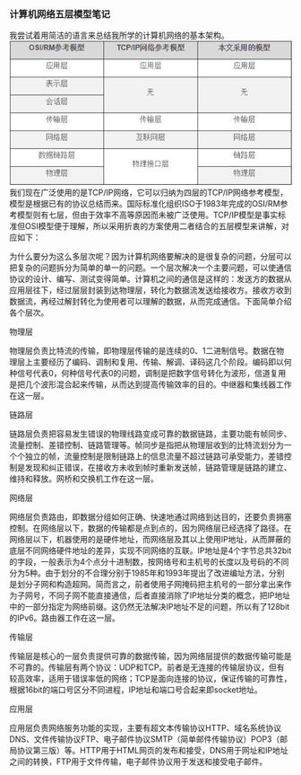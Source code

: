 ### 计算机网络五层模型笔记    
我尝试着用简洁的语言来总结我所学的计算机网络的基本架构。    
![几种分层模型比较](https://github.com/Jingle-seven/demos/blob/master/support/article/img/20180303160057.png)    
我们现在广泛使用的是TCP/IP网络，它可以归纳为四层的TCP/IP网络参考模型，模型是根据已有的协议总结而来。国际标准化组织ISO于1983年完成的OSI/RM参考模型则有七层，但由于效率不高等原因而未被广泛使用。TCP/IP模型是事实标准但OSI模型便于理解，所以采用折衷的方案使用二者结合的五层模型来讲解，对应如下：

为什么要分为这么多层次呢？因为计算机网络要解决的是很复杂的问题，分层可以把复杂的问题拆分为简单的单一的问题。一个层次解决一个主要问题，可以使通信协议的设计、编写、测试变得简单。计算机之间的通信是这样的：发送方的数据从应用层往下，经过层层封装到达物理层，转化为数据流发送给接收方。接收方收到数据流，再经过解封转化为使用者可以理解的数据，从而完成通信。下面简单介绍各个层次。

物理层

物理层负责比特流的传输，即物理层传输的是连续的0、1二进制信号。数据在物理层上主要经历了编码、调制和复用、传输、解调、译码这几个阶段。编码即以何种信号代表0，何种信号代表0的问题，调制是把数字信号转化为波形，信道复用是把几个波形混合起来传输，从而达到提高传输效率的目的。中继器和集线器工作在这一层。

链路层

链路层负责把容易发生错误的物理线路变成可靠的数据链路，主要功能有帧同步、流量控制、差错控制、链路管理等。帧同步是指把从物理层收到的比特流划分为一个个独立的帧，流量控制是限制链路上的信息流量不超过链路可承受能力，差错控制是发现和纠正错误，在接收方未收到帧时重新发送帧，链路管理是链路的建立、维持和释放。网桥和交换机工作在这一层。

网络层

网络层负责路由，即数据分组如何正确、快速地通过网络到达目的，还要负责拥塞控制。在网络层以下，数据的传输都是点到点的，因为网络层已经选择了路径。在网络层以下，机器使用的是硬件地址，而网络层及其以上使用IP地址，从而屏蔽的底层不同网络硬件地址的差异，实现不同网络的互联。IP地址是4个字节总共32bit的字段，一般表示为4个点分十进制数，按网络号和主机号的长度以及号码的不同分为5种。由于划分的不合理分别于1985年和1993年提出了改进编址方法，分别是划分子网和构造超网。简而言之，前者使用子网掩码把主机号的一部分拿出来作为子网号，不同子网不能直接通信，后者直接消除了IP地址分类的概念，把IP地址中的一部分指定为网络前缀。这仍然无法解决IP地址不足的问题，所以有了128bit的IPv6。路由器工作在这一层。

传输层

传输层是核心的一层负责提供可靠的数据传输，因为网络层提供的数据传输可能是不可靠的。传输层有两个协议：UDP和TCP。前者是无连接的传输层协议，但有较高效率，适用于错误率低的网络；TCP是面向连接的协议，保证传输的可靠性，根据16bit的端口号区分不同进程，IP地址和端口号合起来即socket地址。

应用层

应用层负责网络服务功能的实现，主要有超文本传输协议HTTP、域名系统协议DNS、文件传输协议FTP、电子邮件协议SMTP（简单邮件传输协议）POP3（邮局协议第三版）等。HTTP用于HTML网页的发布和接受，DNS用于网址和IP地址之间的转换，FTP用于文件传输，电子邮件协议用于发送和接受电子邮件。
